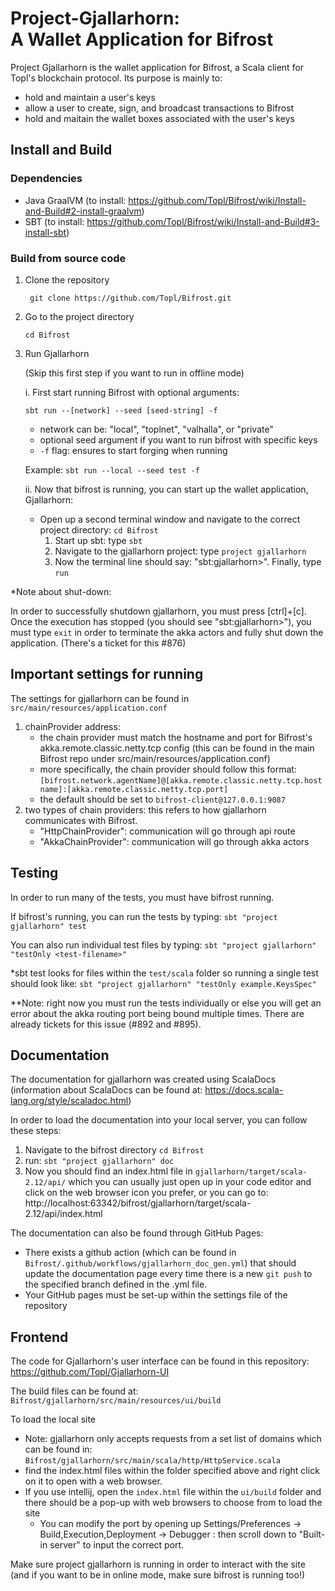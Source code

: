 Project-Gjallarhorn:<br/>A Wallet Application for Bifrost
====================================================================================================================================================================================

Project Gjallarhorn is the wallet application for Bifrost, a Scala client for Topl's blockchain protocol.
Its purpose is mainly to:
- hold and maintain a user's keys
- allow a user to create, sign, and broadcast transactions to Bifrost
- hold and maitain the wallet boxes associated with the user's keys


Install and Build
-------------------
### Dependencies
- Java GraalVM (to install: https://github.com/Topl/Bifrost/wiki/Install-and-Build#2-install-graalvm)
- SBT (to install: https://github.com/Topl/Bifrost/wiki/Install-and-Build#3-install-sbt)

### Build from source code
1. Clone the repository 
   
   ` git clone https://github.com/Topl/Bifrost.git`

2. Go to the project directory

    `cd Bifrost`

3. Run Gjallarhorn 
    
    (Skip this first step if you want to run in offline mode)
    
    i. First start running Bifrost with optional arguments:
    
    `sbt run --[network] --seed [seed-string] -f`
        
    - network can be: "local", "toplnet", "valhalla", or "private"
    - optional seed argument if you want to run bifrost with specific keys
    - `-f` flag: ensures to start forging when running
    
    Example: `sbt run --local --seed test -f`
     
     ii. Now that bifrost is running, you can start up the wallet application, Gjallarhorn:
     - Open up a second terminal window and navigate to the correct project directory: `cd Bifrost`
        1. Start up sbt: type `sbt`
        2. Navigate to the gjallarhorn project: type `project gjallarhorn`
        3. Now the terminal line should say: "sbt:gjallarhorn>". Finally, type `run`
        
 *Note about shut-down:
 
 In order to successfully shutdown gjallarhorn, you must press [ctrl]+[c]. Once the execution has stopped (you should see "sbt:gjallarhorn>"), you must type `exit` in order to terminate the akka actors and fully shut down the application. (There's a ticket for this #876)
              
Important settings for running
-------------------
The settings for gjallarhorn can be found in `src/main/resources/application.conf`
    
   1. chainProvider address:
        - the chain provider must match the hostname and port for Bifrost's akka.remote.classic.netty.tcp config (this can be found in the main Bifrost repo under src/main/resources/application.conf)
        - more specifically, the chain provider should follow this format:
        `[bifrost.network.agentName]@[akka.remote.classic.netty.tcp.hostname]:[akka.remote.classic.netty.tcp.port]`
        - the default should be set to `bifrost-client@127.0.0.1:9087`
   2. two types of chain providers: this refers to how gjallarhorn communicates with Bifrost.
        - "HttpChainProvider": communication will go through api route
        - "AkkaChainProvider": communication will go through akka actors
        
Testing
-------------------
In order to run many of the tests, you must have bifrost running.

If bifrost's running, you can run the tests by typing: `sbt "project gjallarhorn" test`

You can also run individual test files by typing: `sbt "project gjallarhorn" "testOnly <test-filename>"`

*sbt test looks for files within the `test/scala` folder so running a single test should look like: `sbt "project gjallarhorn" "testOnly example.KeysSpec"`

**Note: right now you must run the tests individually or else you will get an error about the akka routing port being bound multiple times. There are already tickets for this issue (#892 and #895). 

Documentation
-------------------
The documentation for gjallarhorn was created using ScalaDocs (information about ScalaDocs can be found at: https://docs.scala-lang.org/style/scaladoc.html)

In order to load the documentation into your local server, you can follow these steps:
1. Navigate to the bifrost directory `cd Bifrost`
2. run: `sbt "project gjallarhorn" doc`
3. Now you should find an index.html file in `gjallarhorn/target/scala-2.12/api/` which you can usually just open up in your code editor and click on the web browser icon you prefer, 
or you can go to: http://localhost:63342/bifrost/gjallarhorn/target/scala-2.12/api/index.html

The documentation can also be found through GitHub Pages: 
 - There exists a github action (which can be found in `Bifrost/.github/workflows/gjallarhorn_doc_gen.yml`) that should update the documentation page every time there is a new `git push` to the specified branch defined in the .yml file.
 - Your GitHub pages must be set-up within the settings file of the repository 
 
 Frontend
 ---------------
 
 The code for Gjallarhorn's user interface can be found in this repository: https://github.com/Topl/Gjallarhorn-UI
 
 The build files can be found at: `Bifrost/gjallarhorn/src/main/resources/ui/build`
 
 To load the local site 
 - Note: gjallarhorn only accepts requests from a set list of domains which can be found in: `Bifrost/gjallarhorn/src/main/scala/http/HttpService.scala`
 - find the index.html files within the folder specified above and right click on it to open with a web browser.
 - If you use intellij, open the `index.html` file within the `ui/build` folder and there should be a pop-up with web browsers to choose from to load the site
      - You can modify the port by opening up Settings/Preferences -> Build,Execution,Deployment -> Debugger : then scroll down to "Built-in server" to input the correct port.

 
 Make sure project gjallarhorn is running in order to interact with the site (and if you want to be in online mode, make sure bifrost is running too!)


